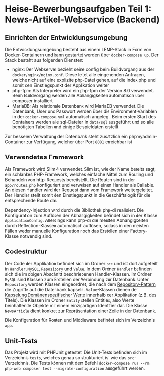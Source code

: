 # Heise-Bewerbungsaufgaben Teil 1: News-Artikel-Webservice (Backend)

## Einrichten der Entwicklungsumgebung
Die Entwicklungsumgebung besteht aus einem LEMP-Stack in Form von Docker-Containern und kann gestartet werden über
`docker-compose up`. Der Stack besteht aus folgenden Diensten:

- nginx: Der Webserver bezieht seine config beim Buildvorgang aus der `docker/nginx/nginx.conf`. Diese leitet alle eingehenden Anfragen, welche nicht 
    auf eine explizite php-Datei gehen, auf die index.php und somit den Einstiegspunkt der Applikation weiter
- php-fpm: Als Interpreter wird ein php-fpm der Version 8.0 verwendet. Beim Buildvorgang werden alle Abhängigkeiten automatisch über composer installiert
- MariaDB: Als relationale Datenbank wird MariaDB verwendet. Die Datenbank, User und Passwort werden über die Environment-Variablen in der `docker-compose.yml` automatisch angelegt.
    Beim ersten Start des Containers werden alle sql-Dateien in `data/sql` ausgeführt und so alle benötigten Tabellen und einige Beispieldaten erstellt

Zur besseren Verwaltung der Datenbank steht zusätzlich ein phpmyadmin-Container zur Verfügung, welcher über Port `8081` erreichbar ist

## Verwendetes Framework
Als Framework wird Slim 4 verwendet. Slim ist, wie der Name bereits sagt, ein schlankes PHP-Framework, welches einfache Mittel zum Routing und Behandeln von
http-Requests bereitstellt. Die Routen sind in der `app/routes.php` konfiguriert und verweisen auf einen Handler als Callable. An diesen Handler wird der Request
dann vom Framework weitergeleitet. Der Handler stellt somit den Einstiegspunkt in die Geschäftslogik für die entsprechende Route dar.

Dependency-Injection wird durch die Bibliothek php-di realisiert. Die Konfiguration zum Auflösen der Abhängigkeiten befindet sich in der Klasse `ApplicationConfig`.
Allerdings kann php-di die meisten Abhängigkeiten durch Reflection-Klassen automatisch auflösen, sodass in den meisten Fällen weder manuelle Konfiguration noch das Erstellen
einer Factory-Klasse notwendig sind.

## Codestruktur
Der Code der Applikation befindet sich im Ordner `src` und ist dort aufgeteilt in `Handler`, `MySQL`, `Repository` und `Value`.
In dem Ordner `Handler` befinden sich die im obigen Abschnitt beschriebenen Handler-Klassen.
Im Ordner `MySQL` sind Klassen zum Erstellen der Verbindung zur Datenbank.
Unter `Repository` werden Klassen eingeordnet, die nach dem [Repository-Pattern](https://de.wikipedia.org/wiki/Repository_(Entwurfsmuster)) die Zugriffe
auf die Datenbank kapseln.
`Value`-Klassen dienen der [Kapselung Domänenspezifischer Werte](https://dev.to/ianrodrigues/writing-value-objects-in-php-4acg) innerhalb der Applikation (z.B. des Titels).
Die Klassen im Ordner `Entity` stellen Entities, also Werte beinhaltende Objekte mit einem einzigartigen Identifier dar. Die Klasse `NewsArticle` dient konkret zur Repräsentation
einer Zeile in der Datenbank.

Die Konfiguration für Routen und Middleware befindet sich im Verzeichnis `app`.

## Unit-Tests
Das Projekt wird mit PHPUnit getestet. Die Unit-Tests befinden sich im Verzeichnis `tests`, welches genau so strukturiert ist wie das
`src`-Verzeichnis.
Die Tests können mit dem Befehl `docker-compose run --rm php-web composer test --migrate-configuration` ausgeführt werden.
